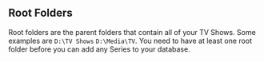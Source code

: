 ## Root Folders
Root folders are the parent folders that contain all of your TV Shows. Some examples are `D:\TV Shows` `D:\Media\TV`. You need to have at least one root folder before you can add any Series to your database.